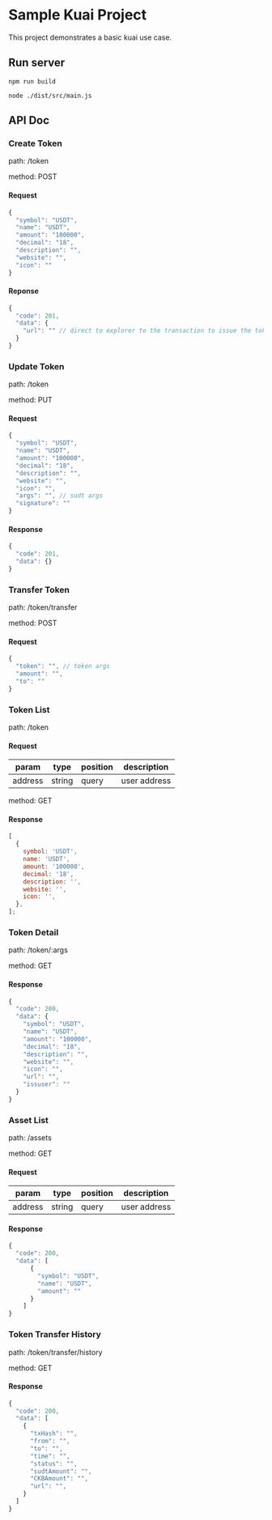 # Sample Kuai Project

This project demonstrates a basic kuai use case.

## Run server

```
npm run build

node ./dist/src/main.js
```

## API Doc

### Create Token

path: /token

method: POST

#### Request

```javascript
{
  "symbol": "USDT",
  "name": "USDT",
  "amount": "100000",
  "decimal": "18",
  "description": "",
  "website": "",
  "icon": ""
}
```

#### Reponse

```javascript
{
  "code": 201,
  "data": {
    "url": "" // direct to explorer to the transaction to issue the token
  }
}
```

### Update Token

path: /token

method: PUT

#### Request

```javascript
{
  "symbol": "USDT",
  "name": "USDT",
  "amount": "100000",
  "decimal": "18",
  "description": "",
  "website": "",
  "icon": "",
  "args": "", // sudt args
  "signature": ""
}
```

#### Response

```javascript
{
  "code": 201,
  "data": {}
}
```

### Transfer Token

path: /token/transfer

method: POST

#### Request

```javascript
{
  "token": "", // token args
  "amount": "",
  "to": ""
}
```

### Token List

path: /token

#### Request

| param   | type   | position | description  |
| ------- | ------ | -------- | ------------ |
| address | string | query    | user address |

method: GET

#### Response

```javascript
[
  {
    symbol: 'USDT',
    name: 'USDT',
    amount: '100000',
    decimal: '18',
    description: '',
    website: '',
    icon: '',
  },
];
```

### Token Detail

path: /token/:args

method: GET

#### Response

```javascript
{
  "code": 200,
  "data": {
    "symbol": "USDT",
    "name": "USDT",
    "amount": "100000",
    "decimal": "18",
    "description": "",
    "website": "",
    "icon": "",
    "url": "",
    "issuser": ""
  }
}
```

### Asset List

path: /assets

method: GET

#### Request

| param   | type   | position | description  |
| ------- | ------ | -------- | ------------ |
| address | string | query    | user address |

#### Response

```javascript
{
  "code": 200,
  "data": [
      {
        "symbol": "USDT",
        "name": "USDT",
        "amount": ""
      }
    ]
}
```

### Token Transfer History

path: /token/transfer/history

method: GET

#### Response

```javascript
{
  "code": 200,
  "data": [
    {
      "txHash": "",
      "from": "",
      "to": "",
      "time": "",
      "status": "",
      "sudtAmount": "",
      "CKBAmount": "",
      "url": "",
    }
  ]
}
```
